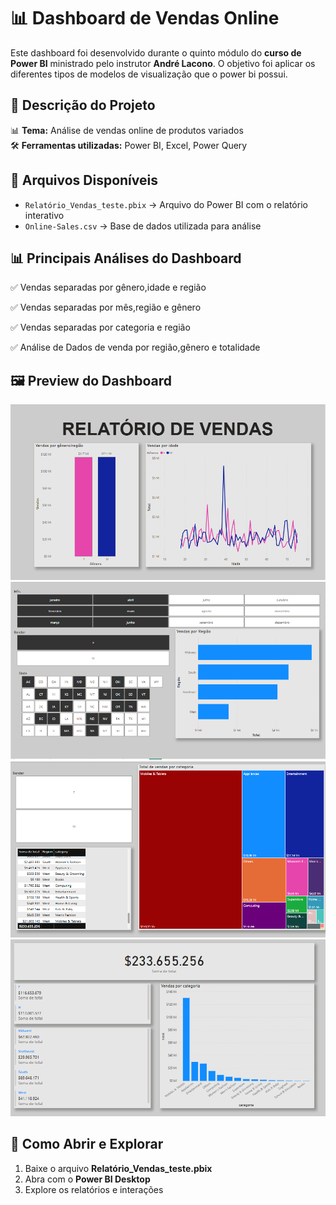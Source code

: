# 📊 Dashboard de Vendas Online

Este dashboard foi desenvolvido durante o quinto módulo do **curso de Power BI** ministrado pelo instrutor **André Lacono**. O objetivo foi aplicar os diferentes tipos de modelos de visualização que o power bi possui.

## 📌 **Descrição do Projeto**  
📊 **Tema:** Análise de vendas online de produtos variados   
🛠️ **Ferramentas utilizadas:** Power BI, Excel, Power Query  

## 📂 **Arquivos Disponíveis**  
- `Relatório_Vendas_teste.pbix` → Arquivo do Power BI com o relatório interativo  
- `Online-Sales.csv` → Base de dados utilizada para análise    

## 📊 **Principais Análises do Dashboard**


✅ Vendas separadas por gênero,idade e região

✅ Vendas separadas por mês,região e gênero

✅ Vendas separadas por categoria e região

✅ Análise de Dados de venda por região,gênero e totalidade

## 🖼 **Preview do Dashboard**  


![Página 1](https://github.com/pedrolodonio/portifolio-powerbi/blob/main/images/Dashboard-OnlineSales/Relatorio_vendas(1).PNG)
![Página 2](https://github.com/pedrolodonio/portifolio-powerbi/blob/main/images/Dashboard-OnlineSales/Relatorio_vendas(2).PNG)
![Página 3](https://github.com/pedrolodonio/portifolio-powerbi/blob/main/images/Dashboard-OnlineSales/Relatorio_vendas(3).PNG)
![Página 4](https://github.com/pedrolodonio/portifolio-powerbi/blob/main/images/Dashboard-OnlineSales/Relatorio_vendas(4).PNG)

## 🔗 **Como Abrir e Explorar**  
1. Baixe o arquivo **Relatório_Vendas_teste.pbix**  
2. Abra com o **Power BI Desktop**  
3. Explore os relatórios e interações  

